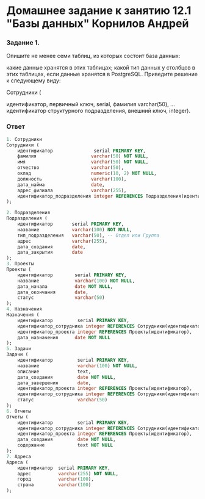 # Домашнее задание к занятию 12.1 "Базы данных" Корнилов Андрей



### Задание 1.

Опишите не менее семи таблиц, из которых состоит база данных:

какие данные хранятся в этих таблицах;
какой тип данных у столбцов в этих таблицах, если данные хранятся в PostgreSQL.
Приведите решение к следующему виду:

Сотрудники (

идентификатор, первичный ключ, serial,
фамилия varchar(50),
...
идентификатор структурного подразделения, внешний ключ, integer).

### Ответ
```sql
1. Сотрудники
Сотрудники (
    идентификатор               serial PRIMARY KEY,
    фамилия                    varchar(50) NOT NULL,
    имя                        varchar(50) NOT NULL,
    отчество                   varchar(50),
    оклад                      numeric(10, 2) NOT NULL,
    должность                  varchar(100),
    дата_найма                 date,
    адрес_филиала              varchar(255),
    идентификатор_подразделения integer REFERENCES Подразделения(идентификатор)
);

2. Подразделения
Подразделения (
    идентификатор       serial PRIMARY KEY,
    название            varchar(100) NOT NULL,
    тип_подразделения   varchar(50), -- Отдел или Группа
    адрес               varchar(255),
    дата_создания       date,
    дата_закрытия       date
);
3. Проекты
Проекты (
    идентификатор        serial PRIMARY KEY,
    название             varchar(100) NOT NULL,
    дата_начала          date NOT NULL,
    дата_окончания       date,
    статус               varchar(50)
);
4. Назначения
Назначения (
    идентификатор         serial PRIMARY KEY,
    идентификатор_сотрудника integer REFERENCES Сотрудники(идентификатор),
    идентификатор_проекта integer REFERENCES Проекты(идентификатор),
    дата_назначения      date NOT NULL
);
5. Задачи
Задачи (
    идентификатор         serial PRIMARY KEY,
    название              varchar(100) NOT NULL,
    описание              text,
    дата_создания         date NOT NULL,
    дата_завершения       date,
    идентификатор_проекта integer REFERENCES Проекты(идентификатор),
    идентификатор_сотрудника integer REFERENCES Сотрудники(идентификатор),
    статус                varchar(50)
);
6. Отчеты
Отчеты (
    идентификатор         serial PRIMARY KEY,
    идентификатор_сотрудника integer REFERENCES Сотрудники(идентификатор),
    идентификатор_проекта integer REFERENCES Проекты(идентификатор),
    дата_создания         date NOT NULL,
    содержание            text NOT NULL
);
7. Адреса
Адреса (
    идентификатор  serial PRIMARY KEY,
    адрес          varchar(255) NOT NULL,
    город          varchar(100),
    страна         varchar(100)
);
```




